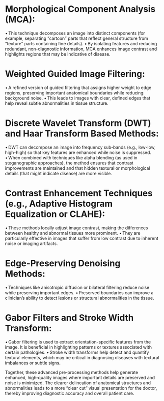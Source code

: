 # Morphological Component Analysis (MCA):
• This technique decomposes an image into distinct components (for example, separating “cartoon” parts that reflect general structure from “texture” parts containing fine details).
• By isolating features and reducing redundant, non-diagnostic information, MCA enhances image contrast and highlights regions that may be indicative of disease.

# Weighted Guided Image Filtering:
• A refined version of guided filtering that assigns higher weight to edge regions, preserving important anatomical boundaries while reducing background noise.
• This leads to images with clear, defined edges that help reveal subtle abnormalities in tissue structure.

# Discrete Wavelet Transform (DWT) and Haar Transform Based Methods:
• DWT can decompose an image into frequency sub-bands (e.g., low-low, high-high) so that key features are enhanced while noise is suppressed.
• When combined with techniques like alpha blending (as used in steganographic approaches), the method ensures that contrast improvements are maintained and that hidden textural or morphological details (that might indicate disease) are more visible.

# Contrast Enhancement Techniques (e.g., Adaptive Histogram Equalization or CLAHE):
• These methods locally adjust image contrast, making the differences between healthy and abnormal tissues more prominent.
• They are particularly effective in images that suffer from low contrast due to inherent noise or imaging artifacts.

 # Edge-Preserving Denoising Methods:
• Techniques like anisotropic diffusion or bilateral filtering reduce noise while preserving important edges.
• Preserved boundaries can improve a clinician’s ability to detect lesions or structural abnormalities in the tissue.

# Gabor Filters and Stroke Width Transform:
• Gabor filtering is used to extract orientation-specific features from the image. It is beneficial in highlighting patterns or textures associated with certain pathologies.
• Stroke width transforms help detect and quantify textural elements, which may be critical in diagnosing diseases with textural imbalances or subtle signs.

Together, these advanced pre‑processing methods help generate enhanced, high‑quality images where important details are preserved and noise is minimized. The clearer delineation of anatomical structures and abnormalities leads to a more “clear cut” visual presentation for the doctor, thereby improving diagnostic accuracy and overall patient care.